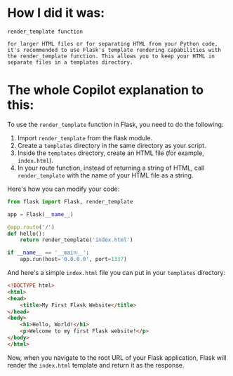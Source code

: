 # How I did it was:

```
render_template function

for larger HTML files or for separating HTML from your Python code, it's recommended to use Flask's template rendering capabilities with the render_template function. This allows you to keep your HTML in separate files in a templates directory. 
```



# The whole Copilot explanation to this:

To use the `render_template` function in Flask, you need to do the following:

1. Import `render_template` from the flask module.
2. Create a `templates` directory in the same directory as your script.
3. Inside the `templates` directory, create an HTML file (for example, `index.html`).
4. In your route function, instead of returning a string of HTML, call `render_template` with the name of your HTML file as a string.

Here's how you can modify your code:

```python
from flask import Flask, render_template

app = Flask(__name__)

@app.route('/')
def hello():
    return render_template('index.html')

if __name__ == '__main__':
    app.run(host='0.0.0.0', port=1337)
```

And here's a simple `index.html` file you can put in your `templates` directory:

```html
<!DOCTYPE html>
<html>
<head>
    <title>My First Flask Website</title>
</head>
<body>
    <h1>Hello, World!</h1>
    <p>Welcome to my first Flask website!</p>
</body>
</html>
```

Now, when you navigate to the root URL of your Flask application, Flask will render the `index.html` template and return it as the response.